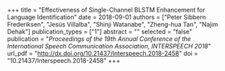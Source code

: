 +++
title = "Effectiveness of Single-Channel BLSTM Enhancement for Language Identification"
date = 2018-09-01
authors = ["Peter Sibbern Frederiksen", "Jesús Villalba", "Shinji Watanabe", "Zheng-hua Tan", "Najim Dehak"]
publication_types = ["1"]
abstract = ""
selected = "false"
publication = "*Proceedings of the 19th Annual Conference of the International Speech Communication Association, INTERSPEECH 2018*"
url_pdf = "http://dx.doi.org/10.21437/Interspeech.2018-2458"
doi = "10.21437/Interspeech.2018-2458"
+++


